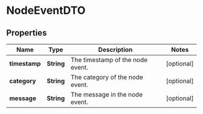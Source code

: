 # NodeEventDTO

## Properties
Name | Type | Description | Notes
------------ | ------------- | ------------- | -------------
**timestamp** | **String** | The timestamp of the node event. |  [optional]
**category** | **String** | The category of the node event. |  [optional]
**message** | **String** | The message in the node event. |  [optional]
